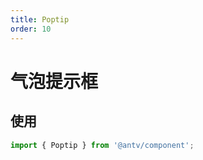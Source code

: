 ```yaml
---
title: Poptip
order: 10
---
```


# 气泡提示框

## 使用

```ts
import { Poptip } from '@antv/component';
```

